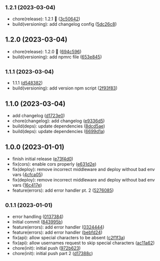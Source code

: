 ## <small>1.2.1 (2023-03-04)</small>

* chore(release): 1.2.1 :tada: ([3c50642](https://github.com/Zwiqler94/Username-Generator/commit/3c50642))
* build(versioning): add changelog config ([5dc26c8](https://github.com/Zwiqler94/Username-Generator/commit/5dc26c8))



## 1.2.0 (2023-03-04)

* chore(release): 1.2.0 :tada: ([694c596](https://github.com/Zwiqler94/Username-Generator/commit/694c596))
* build(versioning): add npmrc file ([653e845](https://github.com/Zwiqler94/Username-Generator/commit/653e845))



## <small>1.1.1 (2023-03-04)</small>

* 1.1.1 ([d548382](https://github.com/Zwiqler94/Username-Generator/commit/d548382))
* build(versioning): add version npm script ([2f93f83](https://github.com/Zwiqler94/Username-Generator/commit/2f93f83))



## 1.1.0 (2023-03-04)

* add changelog ([d1723e0](https://github.com/Zwiqler94/Username-Generator/commit/d1723e0))
* chore(changelog): add changelog ([e9336d5](https://github.com/Zwiqler94/Username-Generator/commit/e9336d5))
* build(deps): update dependencies ([8dcd5ae](https://github.com/Zwiqler94/Username-Generator/commit/8dcd5ae))
* build(deps): update dependencies ([6699d1a](https://github.com/Zwiqler94/Username-Generator/commit/6699d1a))



## 1.0.0 (2023-01-01)

* finish initial release ([e73f4d0](https://github.com/Zwiqler94/Username-Generator/commit/e73f4d0))
* fix(cors): enable cors properly ([e631d2e](https://github.com/Zwiqler94/Username-Generator/commit/e631d2e))
* fix(deploy): remove incorrect middleware and deploy without bad env vars ([4cfca05](https://github.com/Zwiqler94/Username-Generator/commit/4cfca05))
* fix(deploy): remove incorrect middleware and deploy without bad env vars ([16c417e](https://github.com/Zwiqler94/Username-Generator/commit/16c417e))
* feature(errors): add error handler pt. 2 ([5276085](https://github.com/Zwiqler94/Username-Generator/commit/5276085))



## <small>0.1.1 (2023-01-01)</small>

* error handling ([0137384](https://github.com/Zwiqler94/Username-Generator/commit/0137384))
* Initial commit ([843995b](https://github.com/Zwiqler94/Username-Generator/commit/843995b))
* feature(errors): add error handler ([0324444](https://github.com/Zwiqler94/Username-Generator/commit/0324444))
* feature(errors): add error handler ([bebfd24](https://github.com/Zwiqler94/Username-Generator/commit/bebfd24))
* fix(api): allow special characters to be absent ([c2f1f3a](https://github.com/Zwiqler94/Username-Generator/commit/c2f1f3a))
* fix(api): allow usernames request to skip special characters ([ac11a62](https://github.com/Zwiqler94/Username-Generator/commit/ac11a62))
* chore(init): initial push ([972b623](https://github.com/Zwiqler94/Username-Generator/commit/972b623))
* chore(init): initial push part 2 ([d17388c](https://github.com/Zwiqler94/Username-Generator/commit/d17388c))



